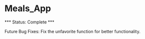 # Meals_App

*** Status: Complete ***

Future Bug Fixes:
Fix the unfavorite function for better functionality.
